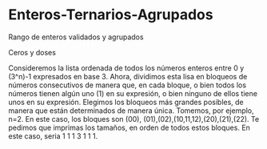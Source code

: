 # Enteros-Ternarios-Agrupados
Rango de enteros validados y agrupados

Ceros y doses

Consideremos la lista ordenada de todos los números enteros entre 0 y (3^n)-1 expresados en base 3. Ahora, dividimos esta lisa en bloqueos de números consecutivos de manera que, en cada bloque, o bien todos los números tienen algún uno (1) en su expresión, o bien ninguno de ellos tiene unos en su expresión. Elegimos los bloqueos más grandes posibles, de manera que están determinados de manera única. Tomemos, por ejemplo, n=2. En este caso, los bloques son (00), (01),(02),(10,11,12),(20),(21),(22). Te pedimos que imprimas los tamaños, en orden de todos estos bloques. En este caso, seria 1 1 1 3 1 1 1.
